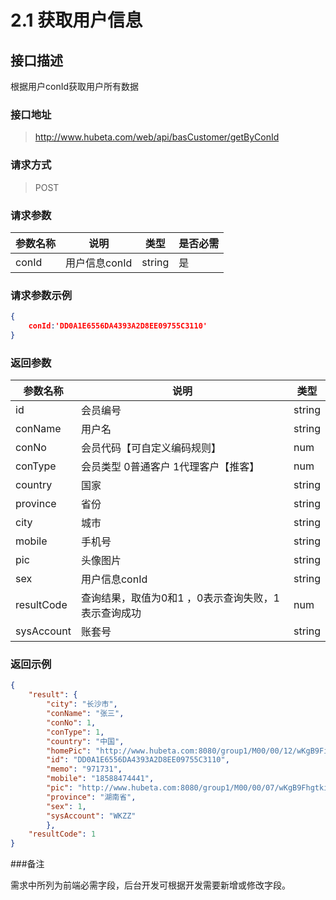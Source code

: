 # 2.1 获取用户信息

## 接口描述

根据用户conId获取用户所有数据

### 接口地址

> http://www.hubeta.com/web/api/basCustomer/getByConId

### 请求方式

> POST

### 请求参数

| 参数名称 |说明 |类型 |是否必需|
| --------- | ------------ | ------ | ----- |
| conId | 用户信息conId |string |是 |

### 请求参数示例

```json
{
    conId:'DD0A1E6556DA4393A2D8EE09755C3110'
}
```

### 返回参数

| 参数名称 |说明 |类型 |
| --------- | ------------ | ------ |
| id | 会员编号 |string |
| conName | 用户名 |string |
| conNo | 会员代码【可自定义编码规则】 |num |
| conType | 会员类型 0普通客户 1代理客户【推客】 |num |
| country | 国家 |string |
| province | 省份 |string |
| city | 城市 |string |
| mobile | 手机号 |string |
| pic | 头像图片 |string |
| sex | 用户信息conId |string |
| resultCode | 查询结果，取值为0和1 ，0表示查询失败，1表示查询成功|num
| sysAccount | 账套号 | string

### 返回示例

```json
{
    "result": {
        "city": "长沙市",
        "conName": "张三",
        "conNo": 1,
        "conType": 1,
        "country": "中国",
        "homePic": "http://www.hubeta.com:8080/group1/M00/00/12/wKgB9FiruwyAY2qBAAaFB42OxaI144.jpg",
        "id": "DD0A1E6556DA4393A2D8EE09755C3110",
        "memo": "971731",
        "mobile": "18588474441",
        "pic": "http://www.hubeta.com:8080/group1/M00/00/07/wKgB9FhgtkiAAEe2AAAFJgnHYyM520.jpg",
        "province": "湖南省",
        "sex": 1,
        "sysAccount": "WKZZ"
        },
    "resultCode": 1
}
```

###备注

需求中所列为前端必需字段，后台开发可根据开发需要新增或修改字段。
